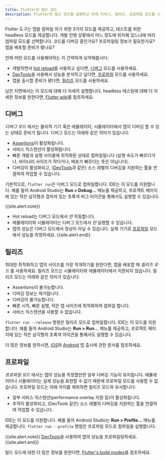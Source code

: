 ```yaml
---
title: Flutter의 빌드 모드
description: Flutter의 빌드 모드를 설명하고 언제 디버그, 릴리즈, 프로파일 모드를 사용해야하는지 설명합니다.
---
```


Flutter 도구는 앱을 컴파일 하기 위한 3가지 모드를 제공하고, 
테스트를 위한 headless 모드를 제공합니다. 
개발 진행 상황에서 어느 정도에 위치해 있느냐에 따라 컴파일 모드를 선택합니다.
코드를 디버깅 중인가요? 프로파일링 정보가 필요한가요?
앱을 배포할 준비가 됐나요?

언제 어떤 모드를 사용해야하는 지 간략하게 요약해봅시다:

* 개발하면서 [hot reload][]를 사용하고 싶다면, 
  [디버그](#디버그) 모드를 사용하세요.
* [DevTools][]을 사용해서 성능을 분석하고 싶다면,
  [프로파일](#프로파일) 모드를 사용하세요.
* 앱을 출시할 준비가 됐다면,
  [릴리즈](#릴리즈) 모드를 사용하세요.

남은 지면에서는 이 모드에 대해 더 자세히 설명합니다.
headless 테스팅에 대해 더 자세한 정보를 원한다면, [Flutter wiki][]를 참조하세요.

## 디버그

_디버그 모드_ 에서는 물리적 기기 혹은 에뮬레이터, 시뮬레이터에서 앱이 디버깅 
할 수 있는 상태로 준비가 됩니다. 디버그 모드는 아래와 같은 의미가 있습니다:

* [Assertions][]이 활성화됩니다.
* 서비스 익스텐션이 활성화됩니다.
* 빠른 개발과 실행 사이클에 최적화된 상태로 컴파일됩니다 
  (실행 속도가 빠르다거나, 바이너리 사이즈가 작다거나, 배포가 빠르다는 뜻은 아닙니다).
* 디버깅이 활성화되고, ([DevTools][]과 같은) 소스 레벨의 디버깅을 지원하는 툴을 
  연결하여 작업할 수 있습니다.

기본적으로, `flutter run`은 디버그 모드로 컴파일합니다.
IDE는 이 모드를 지원합니다. 예를 들어 Android Studio는
**Run > Debug...** 메뉴를 제공하고, 프로젝트 페이지에 있는
작은 삼각형과 겹쳐져 있는 초록색 버그 아이콘을 통해서도
실행할 수 있습니다.

{{site.alert.note}}
  * Hot reload는 디버그 모드에서 _만_ 작동합니다.
  * 에뮬레이터와 시뮬레이터는 디버그 모드에서 _만_ 실행할 수 있습니다.
  * 앱의 성능은 디버그 모드에서 정상이 아닐 수 있습니다.
    실제 기기로 [프로파일](#프로파일) 모드에서 
    성능을 측정하세요.
{{site.alert.end}}

## 릴리즈

최대한 최적화하고 앱의 사이즈를 가장 작게하기를 원한다면, 
앱을 배포할 때 _릴리즈 모드_ 를 사용하세요. 릴리즈 모드는 시뮬레이터와 에뮬레이터에서 
지원되지 않습니다. 릴리즈 모드는 아래와 같은 의미가 있습니다:

* Assertions이 불가능합니다.
* 디버깅 정보는 제거됩니다.
* 디버깅이 불가능합니다.
* 빠른 시작, 빠른 실행, 작은 앱 사이즈에 최적화하여 컴파일 합니다.
* 서비스 익스텐션을 사용할 수 없습니다. 

`flutter run --release` 명령은 릴리즈 모드로 컴파일합니다.
IDE는 이 모드를 지원합니다. 예를 들어 Android Studio는 
**Run > Run...** 메뉴를 제공하고, 프로젝트 페이지에 있는 
작은 삼각형의 초록색 아이콘을 통해서도 실행할 수 있습니다.

더 많은 정보를 원하시면,
[iOS][]와 [Android][] 앱 출시에 관한 문서를 참조하세요.

## 프로파일

_프로파일 모드_ 에서는 앱의 성능을 측정할만한 일부 디버깅 기능이 유지됩니다.
에뮬레이터나 시뮬레이터는 실제 성능을 표현할 수 없기 때문에
프로파일 모드를 사용할 수 없습니다. 
프로파일 모드는 아래 차이를 제외하면 릴리즈 모드와 유사합니다:

* 일부 서비스 익스텐션(performance overlay 지원 등)이 활성화됩니다.
* 추적이 활성화되고, (DevTools 같은) 소스 레벨의 
  디버깅을 지원하는 툴을 연결하여 작업할 수 있습니다.

IDE는 이 모드를 지원합니다. 
예를 들어 Android Studio는 **Run > Profile...** 메뉴를 제공합니다.
`flutter run --profile` 명령은 프로파일 모드로 컴파일을 실행합니다.

{{site.alert.note}}
  [DevTools][]을 사용하여 앱의 성능을 프로파일링하세요.
{{site.alert.end}}

빌드 모드에 대한 더 많은 정보를 원한다면, 
[Flutter's build modes][]를 참조하세요.


[Flutter wiki]: {{site.github}}/flutter/flutter/wiki/Flutter's-modes
[Assertions]: {{site.dart-site}}/guides/language/language-tour#assert
[iOS]:  /docs/deployment/ios
[Android]: /docs/deployment/android
[hot reload]: /docs/development/tools/hot-reload
[DevTools]: /docs/development/tools/devtools
[Flutter's build modes]: ({{site.github}}/flutter/flutter/wiki/Flutter%27s-modes)
